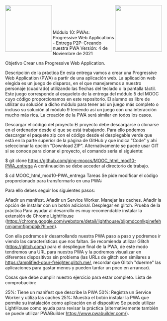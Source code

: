 <img  align="left" width="150" style="float: left;" src="https://www.upm.es/sfs/Rectorado/Gabinete%20del%20Rector/Logos/UPM/CEI/LOGOTIPO%20leyenda%20color%20JPG%20p.png">
<img  align="right" width="150" style="float: right;" src="https://miriadax.net/miriadax-theme/images/custom/logo_miriadax_new.svg">

<br/><br/><br/>

Módulo 10: PWAs: Progressive Web Applications - Entrega P2P: Creando nuestra PWA
Versión: 4 de Noviembre de 2021

Objetivo
Crear una Progressive Web Application.

Descripción de la práctica
En esta entrega vamos a crear una Progressive Web Application (PWA) a partir de una aplicación web. La aplicación web elegida es un juego de disparos, en el que manejaremos a nuestro personaje (cuadrado) utilizando las flechas del teclado o la pantalla táctil. Este juego corresponde al esqueleto de la entrega del módulo 5 del MOOC cuyo código proporcionamos en este repositorio. El alumno es libre de utilizar su solución a dicho módulo para tener así un juego más completo o incluso su solución al módulo 9 teniendo así un juego con una interacción mucho más rica. La creación de la PWA será similar en todos los casos.



Descargar el código del proyecto
El proyecto debe descargarse o clonarse en el ordenador desde el que se está trabajando. Para ello podemos descargar el paquete zip con el código desde el desplegable verde que está en la parte superior de la página de GitHub y que indica "Code" y ahí seleccionar la opción "Download ZIP". Alternativamente se puede usar GIT si se conoce para clonar el proyecto, el comando sería el siguiente:

$ git clone https://github.com/ging-moocs/MOOC_html_mod10-PWA_entrega
A continuación se debe acceder al directorio de trabajo.

$ cd MOOC_html_mod10-PWA_entrega
Tareas
Se pide modificar el código proporcionado para transformarlo en una PWA:

Para ello debes seguir los siguientes pasos:

Añadir un manifest.
Añadir un Service Worker.
Manejar las caches.
Añadir la opción de instalar con un botón adicional.
Desplegar en glitch.
Prueba de la práctica
Para ayudar al desarrollo es muy recomendable instalar la extensión de Chrome LightHouse (https://chrome.google.com/webstore/detail/lighthouse/blipmdconlkpinefehnmjammfjpmpbjk?hl=en).

Con ella podremos ir desarrollando nuestra PWA paso a paso y podremos ir viendo las características que nos faltan. Se recomienda utilizar Glitch (https://glitch.com/) para el despliegue final de la PWA, de este modo tendremos una URL para nuestra PWA y la podremos visualizar en diferentes dispositivos sin problema (las URLs de glitch son similares a https://amplified-dour-freighter.glitch.me/, recordar que Glitch "duerme" las aplicaciones para gastar menos y pueden tardar un poco en arrancar).

Cosas que debe cumplir nuestro ejercicio para estar completo. Lista de comprobación:

25%: Tiene un manifest que describe la PWA
50%: Registra un Service Worker y utiliza las caches
25%: Muestra el botón instalar la PWA que permite su instalación como aplicación en el dispositivo
Se puede utilizar LightHouse como ayuda para revisar la práctica (alternativamente también se puede utilizar PWABuilder https://www.pwabuilder.com/).

